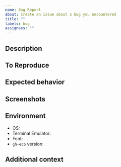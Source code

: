 ```yaml
---
name: Bug Report
about: Create an issue about a bug you encountered
title: ""
labels: bug
assignees: ""
---
```


<!--
Please fill out this bug report thoroughly. A detailed and complete issue is more likely to be processed quickly.
-->

## Description

<!--
A clear and concise description of what the bug is.
-->

## To Reproduce

<!--
Try to reduce the issue to a simple code sample exhibiting the problem.
Ideally, fork the project and add a test or an example.
-->

## Expected behavior

<!--
A clear and concise description of what you expected to happen.
-->

## Screenshots

<!--
If applicable, add screenshots, gifs or videos to help explain your problem.
-->

## Environment

<!--
Add a description of the systems where you are observing the issue.
-->

- OS:
- Terminal Emulator:
- Font:
- `gh-eco` version:

## Additional context

<!--
Add any other context about the problem here.
If you already looked into the issue, include all the leads you have explored.
-->
